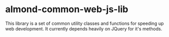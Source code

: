 # almond-common-web-js-lib
This library is a set of common utility classes and functions for speeding up web development.  It currently depends heavily on JQuery for it's methods.
